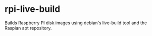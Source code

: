 rpi-live-build
==============

Builds Raspberry PI disk images using debian's live-build tool and the Raspian apt repository.
